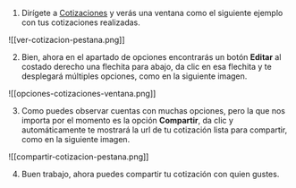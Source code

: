

1. Dirígete a [Cotizaciones](https://app.coti.mx/cotizacion/) y verás una ventana como el siguiente ejemplo con tus cotizaciones realizadas.


![[ver-cotizacion-pestana.png]]


2. Bien, ahora en el apartado de opciones encontrarás un botón **Editar** al costado derecho una flechita para abajo, da clic en esa flechita y te desplegará múltiples opciones, como en la siguiente imagen.


![[opciones-cotizaciones-ventana.png]]


3. Como puedes observar cuentas con muchas opciones, pero la que nos importa por el momento es la opción **Compartir**, da clic y automáticamente te mostrará la url de tu cotización lista para compartir, como en la siguiente imagen.


![[compartir-cotizacion-pestana.png]]


4. Buen trabajo, ahora puedes compartir tu cotización con quien gustes.